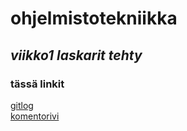 # ohjelmistotekniikka

## _viikko1 laskarit tehty_
### __tässä linkit__

[gitlog](https://github.com/juhani-dev/ot-harjoitustyo2021/blob/master/laskarit/viikko1/gitlog.txt)\
[komentorivi](https://github.com/juhani-dev/ot-harjoitustyo2021/blob/master/laskarit/viikko1/komentorivi.txt)

